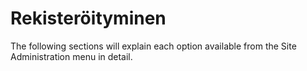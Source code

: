 # Rekisteröityminen

The following sections will explain each option available from the Site Administration menu in detail.
